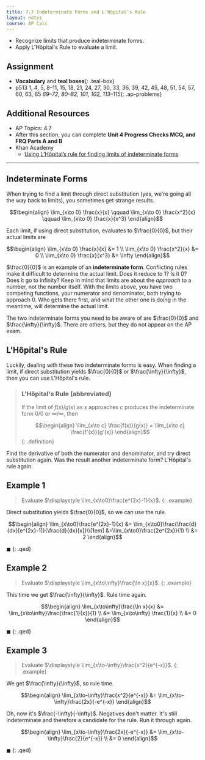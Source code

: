 ```yaml
---
title: 7.7 Indeterminate Forms and L'Hôpital's Rule
layout: notes
course: AP Calc
---
```


- Recognize limits that produce indeterminate forms.
- Apply L'Hôpital's Rule to evaluate a limit.

## Assignment

- **Vocabulary** and **teal boxes**{: .teal-box}
- p513 1, 4, 5, 8–11, 15, 18, 21, 24, 27, 30, 33, 36, 39, 42, 45, 48, 51, 54, 57, 60, 63, 65 *69–72, 80–82, 101, 102, 113–115*{: .ap-problems}

## Additional Resources

- AP Topics: 4.7
- After this section, you can complete **Unit 4 Progress Checks MCQ, and FRQ Parts A and B**
- Khan Academy
  - [Using L’Hôpital’s rule for finding limits of indeterminate forms](https://www.khanacademy.org/math/ap-calculus-ab/ab-diff-contextual-applications-new/ab-4-7/v/introduction-to-l-hopital-s-rule)

---

## Indeterminate Forms

When trying to find a limit through direct substitution (yes, we're going all the way back to limits), you sometimes get strange results.

$$\begin{align}
\lim_{x\to 0} \frac{x}{x} \qquad
\lim_{x\to 0} \frac{x^2}{x} \qquad
\lim_{x\to 0} \frac{x}{x^3}
\end{align}$$

Each limit, if using direct substitution, evaluates to $\frac{0}{0}$, but their actual limits are

$$\begin{align}
\lim_{x\to 0} \frac{x}{x} &= 1 \\
\lim_{x\to 0} \frac{x^2}{x} &= 0 \\
\lim_{x\to 0} \frac{x}{x^3} &= \infty 
\end{align}$$

$\frac{0}{0}$ is an example of an **indeterminate form**. Conflicting rules make it difficult to determine the actual limit. Does it reduce to 1? Is it 0? Does it go to infinity? Keep in mind that limits are about the *approach* to a number, not the number itself. With the limits above, you have two competing functions, your numerator and denominator, both trying to approach 0. Who gets there first, and what the other one is doing in the meantime, will determine the actual limit.

The two indeterminate forms you need to be aware of are $\frac{0}{0}$ and $\frac{\infty}{\infty}$. There are others, but they do not appear on the AP exam.

## L'Hôpital's Rule

Luckily, dealing with these two indeterminate forms is easy. When finding a limit, if direct substitution yields $\frac{0}{0}$ or $\frac{\infty}{\infty}$, then you can use L'Hôpital's rule.

> ### L'Hôpital's Rule (abbreviated)
>
> If the limit of $f(x)/g(x)$ as $x$ approaches $c$ produces the indeterminate form $0/0$ or $\infty/\infty$, then
>
> $$\begin{align}
> \lim_{x\to c} \frac{f(x)}{g(x)} = \lim_{x\to c} \frac{f'(x)}{g'(x)}
> \end{align}$$
{: .definition}

Find the derivative of both the numerator and denominator, and try direct substitution again. Was the result another indeterminate form? L'Hôpital's rule again.

## Example 1

> Evaluate $\displaystyle \lim_{x\to0}\frac{e^{2x}-1}{x}$.
{: .example}

Direct substitution yields $\frac{0}{0}$, so we can use the rule.

$$\begin{align}
\lim_{x\to0}\frac{e^{2x}-1}{x} &= \lim_{x\to0}\frac{\frac{d}{dx}[e^{2x}-1]}{\frac{d}{dx}[x]}\\[1em]
&=\lim_{x\to0}\frac{2e^{2x}}{1} \\
&= 2
\end{align}$$

$\blacksquare$
{: .qed}

## Example 2

> Evaluate $\displaystyle \lim_{x\to\infty}\frac{\ln x}{x}$.
{: .example}

This time we get $\frac{\infty}{\infty}$. Rule time again.

$$\begin{align}
\lim_{x\to\infty}\frac{\ln x}{x} &= \lim_{x\to\infty}\frac{\frac{1}{x}}{1} \\
&= \lim_{x\to\infty} \frac{1}{x} \\
&= 0
\end{align}$$

$\blacksquare$
{: .qed}

## Example 3

> Evaluate $\displaystyle \lim_{x\to-\infty}\frac{x^2}{e^{-x}}$.
{: .example}

We get $\frac{\infty}{\infty}$, so rule time.

$$\begin{align}
\lim_{x\to-\infty}\frac{x^2}{e^{-x}} &= \lim_{x\to-\infty}\frac{2x}{-e^{-x}}
\end{align}$$

Oh, now it's $\frac{-\infty}{-\infty}$. Negatives don't matter. It's still indeterminate and therefore a candidate for the rule. Run it through again.

$$\begin{align}
\lim_{x\to-\infty}\frac{2x}{-e^{-x}} &= \lim_{x\to-\infty}\frac{2}{e^{-x}} \\
&= 0
\end{align}$$

$\blacksquare$
{: .qed}
